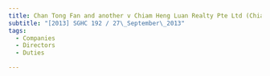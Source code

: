 ```yaml
---
title: Chan Tong Fan and another v Chiam Heng Luan Realty Pte Ltd (Chiam Toon Tau and 
subtitle: "[2013] SGHC 192 / 27\_September\_2013"
tags:
  - Companies
  - Directors
  - Duties

---
```


